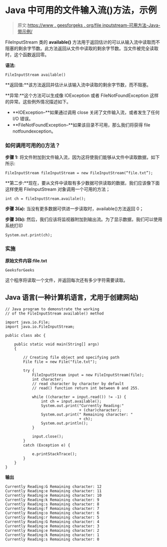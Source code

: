 # Java 中可用的文件输入流()方法，示例

> 原文:[https://www . geesforgeks . org/file inputstream-可用方法-Java-带示例/](https://www.geeksforgeeks.org/fileinputstream-available-method-in-java-with-examples/)

FileInputStream 类的 **available()** 方法用于返回估计的可以从输入流中读取而不阻塞的剩余字节数。此方法返回从文件中读取的剩余字节数。当文件被完全读取时，这个函数返回零。

**语法:**

```
FileInputStream available() 
```

**返回值:**该方法返回并估计从该输入流中读取的剩余字节数，而不阻塞。

**异常:**这个方法可以生成像 IOException 或者 FileNotFoundException 这样的异常。这些例外情况描述如下。

*   **IOException–**如果通过调用 close 关闭了文件输入流，或者发生了任何 I/O 错误。
*   **FileNotFoundException–**如果该目录不可用，那么我们将获得 file notfoundexception。

### **如何调用可用的()方法？**

**步骤 1:** 将文件附加到文件输入流，因为这将使我们能够从文件中读取数据，如下所示:

```
FileInputStream fileInputStream = new FileInputStream(“file.txt”);
```

**第二步:**现在，要从文件中读取有多少数据可供读取的数据，我们应该像下面这样使用 FileInputStream 对象调用一个可用的方法；

```
int ch = fileInputStream.availale(); 
```

**步骤 3(a):** 当没有更多数据可供进一步读取时，available()方法返回 0；

**步骤 3(b):** 然后，我们应该将监视器附加到输出流。为了显示数据，我们可以使用系统打印

```
System.out.print(ch);
```

### **实施**

**原始文件内容:file.txt**

```
GeeksforGeeks
```

这个程序将读取一个文件，并返回每次还有多少字符需要读取。

## Java 语言(一种计算机语言，尤用于创建网站)

```
// Java program to demonstrate the working
// of the FileInputStream available() method

import java.io.File;
import java.io.FileInputStream;

public class abc {

    public static void main(String[] args)
    {

        // Creating file object and specifying path
        File file = new File("file.txt");

        try {
            FileInputStream input = new FileInputStream(file);
            int character;
            // read character by character by default
            // read() function return int between 0 and 255.

            while ((character = input.read()) != -1) {
                int ch = input.available();
                System.out.print("Currently Reading:"
                                 + (char)character);
                System.out.print(" Remaining character: "
                                 + ch);
                System.out.println();
            }

            input.close();
        }
        catch (Exception e) {

            e.printStackTrace();
        }
    }
}
```

**输出**

```
Currently Reading:G Remaining character: 12
Currently Reading:e Remaining character: 11
Currently Reading:e Remaining character: 10
Currently Reading:k Remaining character: 9
Currently Reading:s Remaining character: 8
Currently Reading:f Remaining character: 7
Currently Reading:o Remaining character: 6
Currently Reading:r Remaining character: 5
Currently Reading:G Remaining character: 4
Currently Reading:e Remaining character: 3
Currently Reading:e Remaining character: 2
Currently Reading:k Remaining character: 1
Currently Reading:s Remaining character: 0
```